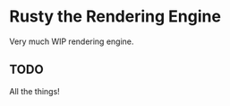 Rusty the Rendering Engine
==========================

Very much WIP rendering engine.

TODO
----

All the things!